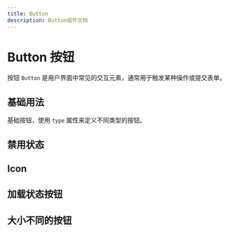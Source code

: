 ```yaml
---
title: Button
description: Button组件文档
---
```


# Button 按钮

按钮 `Button` 是用户界面中常见的交互元素，通常用于触发某种操作或提交表单。

## 基础用法

基础按钮，使用 `type` 属性来定义不同类型的按钮。

<!-- 封装一个组件，将 demo 代码的语言、路径传递给该组件，然后在 md 文档中使用该组件 -->

<preview path="../demo/Button/Basic.vue" title="基础用法" description="Button 组件的基础用法"></preview>

## 禁用状态

<preview path="../demo/Button/Disabled.vue" ></preview>

## Icon

<preview path="../demo/Button/Icon.vue"></preview>

## 加载状态按钮

<preview path="../demo/Button/Loading.vue"></preview>

## 大小不同的按钮

<preview path="../demo/Button/Size.vue"></preview>